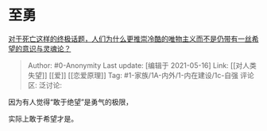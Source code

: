# 至勇
[对于死亡这样的终极话题，人们为什么更推崇冷酷的唯物主义而不是仍带有一丝希望的意识与灵魂论？](https://www.zhihu.com/question/430674806/answer/1597200880)

> Author: #0-Anonymity
> Last update: [编辑于 2021-05-16]
> Link: [[对人类失望]] [[爱]] [[恋爱原理]]
> Tag: #1-家族/1A-内外/1-内在建设/1c-自强 
> 评论区:
> 泛讨论:

因为有人觉得“敢于绝望”是勇气的极限，

实际上敢于希望才是。
